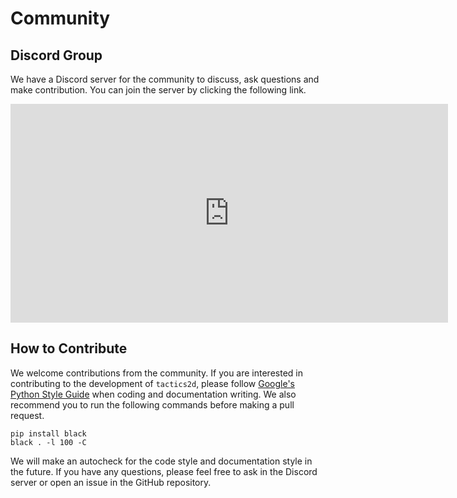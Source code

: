 # Community

## Discord Group

We have a Discord server for the community to discuss, ask questions and make contribution. You can join the server by clicking the following link.

<iframe src="https://discordapp.com/widget?id=1209363816912126003&theme=system" width="700" height="350" allowtransparency="true" frameborder="0" sandbox="allow-popups allow-popups-to-escape-sandbox allow-same-origin allow-scripts"></iframe>

## How to Contribute

We welcome contributions from the community. If you are interested in contributing to the development of `tactics2d`, please follow [Google's Python Style Guide](https://google.github.io/styleguide/pyguide.html) when coding and documentation writing. We also recommend you to run the following commands before making a pull request.

```shell
pip install black
black . -l 100 -C
```

We will make an autocheck for the code style and documentation style in the future. If you have any questions, please feel free to ask in the Discord server or open an issue in the GitHub repository.
